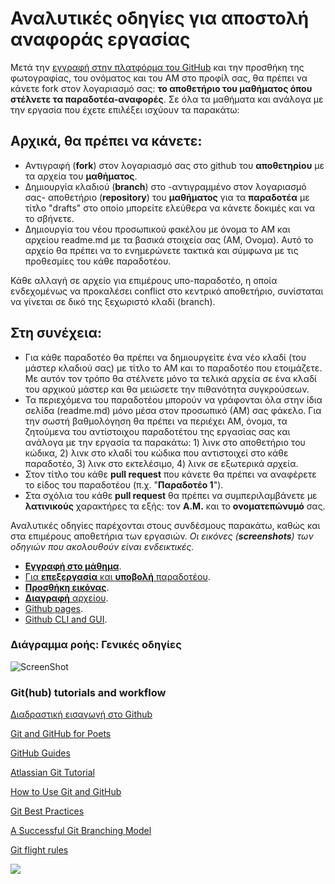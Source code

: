 # Αναλυτικές οδηγίες για αποστολή αναφοράς εργασίας  

Μετά την [εγγραφή στην πλατφόρμα του GitHub](https://github.com/join) και την προσθήκη της φωτογραφίας, του ονόματος και του ΑΜ στο προφίλ σας, θα πρέπει να κάνετε fork στον λογαριασμό σας: **το αποθετήριο του μαθήματος όπου στέλνετε τα παραδοτέα-αναφορές**. Σε όλα τα μαθήματα και ανάλογα με την εργασία που έχετε επιλέξει ισχύουν τα παρακάτω:

## Αρχικά, θα πρέπει να κάνετε:
* Αντιγραφή (**fork**) στον λογαριασμό σας στο github του **αποθετηρίου** με τα αρχεία του **μαθήματος**.
* Δημιουργία κλαδιού (**branch**) στο -αντιγραμμένο στον λογαριασμό σας- αποθετήριο (**repository**) του **μαθήματος** για τα **παραδοτέα** με τίτλο "drafts" στο οποίο μπορείτε ελεύθερα να κάνετε δοκιμές και να το σβήνετε.
* Δημιουργία του νέου προσωπικού φακέλου με όνομα το ΑΜ και αρχείου readme.md με τα βασικά στοιχεία σας (ΑΜ, Ονομα). Αυτό το αρχείο θα πρέπει να το ενημερώνετε τακτικά και σύμφωνα με τις προθεσμίες του κάθε παραδοτέου.

Κάθε αλλαγή σε αρχείο για επιμέρους υπο-παραδοτέο, η οποία ενδεχομένως να προκαλέσει conflict στο κεντρικό αποθετήριο, συνίσταται να γίνεται σε δικό της ξεχωριστό κλαδί (branch).

## Στη συνέχεια:
* Για κάθε παραδοτέο θα πρέπει να δημιουργείτε ένα νέο κλαδί (του μάστερ κλαδιού σας) με τίτλο το ΑΜ και το παραδοτέο που ετοιμάζετε. Με αυτόν τον τρόπο θα στέλνετε μόνο τα τελικά αρχεία σε ένα κλαδί του αρχικού μάστερ και θα μειώσετε την πιθανότητα συγκρούσεων.
* Τα περιεχόμενα του παραδοτέου μπορούν να γράφονται όλα στην ίδια σελίδα (readme.md) μόνο μέσα στον προσωπικό (ΑΜ) σας φάκελο. Για την σωστή βαθμολόγηση θα πρέπει να περιέχει ΑΜ, όνομα, τα ζητούμενα του αντίστοιχου παραδοτέτου της εργασίας σας και ανάλογα με την εργασία τα παρακάτω: 1) λινκ στο αποθετήριο του κώδικα, 2) λινκ στο κλαδί του κώδικα που αντιστοιχεί στο κάθε παραδοτέο, 3) λινκ στο εκτελέσιμο, 4) λινκ σε εξωτερικά αρχεία.
* Στον τίτλο του κάθε **pull request** που κάνετε θα πρέπει να αναφέρετε το είδος του παραδοτέου (π.χ. "**Παραδοτέο 1**").
* Στα σχόλια του κάθε **pull request** θα πρέπει να συμπεριλαμβάνετε με **λατινικούς** χαρακτήρες τα εξής: τον **Α.Μ.** και το **ονοματεπώνυμό** σας.

Αναλυτικές οδηγίες παρέχονται στους συνδέσμους παρακάτω, καθώς και στα επιμέρους αποθετήρια των εργασιών.
*Οι εικόνες (**screenshots**) των οδηγιών που ακολουθούν είναι ενδεικτικές.*

* [**Εγγραφή στο μάθημα**](https://courses-ionio.github.io/help/register/).
* [Για **επεξεργασία** και **υποβολή** παραδοτέου](https://courses-ionio.github.io/help/submit/).
* [**Προσθήκη εικόνας**](https://courses-ionio.github.io/help/image/).
* [**Διαγραφή** αρχείου](https://courses-ionio.github.io/help/delete/).
* [Github pages](https://github.com/courses-ionio/help/tree/master/pages).
* [Github CLI and GUI](https://github.com/courses-ionio/help/tree/master/cli).

### Διάγραμμα ροής: Γενικές οδηγίες

![ScreenShot](https://github.com/courses-ionio/help/blob/master/images/Untitled%20DiagramB1.png)

### Git(hub) tutorials and workflow

[Διαδραστική εισαγωγή στο Github](https://github.com/marketplace/github-learning-lab)

[Git and GitHub for Poets](https://www.youtube.com/watch?v=BCQHnlnPusY)

[GitHub Guides](https://guides.github.com)

[Atlassian Git Tutorial](https://www.atlassian.com/git)

[How to Use Git and GitHub](https://www.udacity.com/course/ud775)

[Git Best Practices](https://sethrobertson.github.io/GitBestPractices/)

[A Successful Git Branching Model](http://nvie.com/posts/a-successful-git-branching-model/)

[Git flight rules](https://github.com/k88hudson/git-flight-rules)

![](https://imgs.xkcd.com/comics/git.png)
